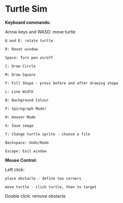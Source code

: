 <h1> Turtle Sim </h1>

<b>Keyboard commands:</b>

Arrow keys and WASD: move turtle

    Q and E: rotate turtle

    R: Reset window

    Space: Turn pen on/off

    C: Draw Circle

    M: Draw Square

    F: Fill Shape - press before and after drawing shape

    L: Line Width

    B: Background Colour

    P: Spirograph Mode!

    H: Hoover Mode

    G: Save image

    T: Change turtle sprite - choose a file

    Backspace: Undo/Redo 

    Escape: Exit window


<b> Mouse Control:</b>

Left click: 

    place obstacle - define two corners
    
    move turtle - click turtle, then to target

Double click: remove obstacle
